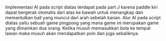 Implementasi AI pada script diatas terdapat pada part J karena paddle kiri dapat bergerak otomatis dari atas ke bawah untuk menangkap dan memantulkan ball yang muncul dari arah sebelah kanan.
Alur AI pada script diatas yaitu sebuah game pingpong yang mana game ini merupakan game yang dimainkan dua orang. Ketika musuh memasukkan bola ke tempat lawan maka musuh akan mendapatkan poin dan juga sebaliknya.
